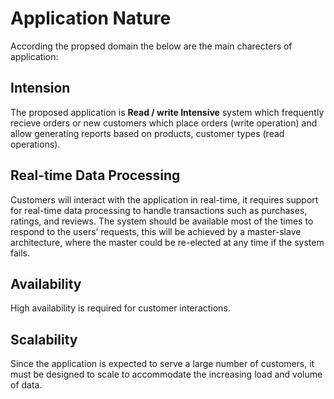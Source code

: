 # Application Nature

According the propsed domain the below are the main charecters of application:

## Intension
The proposed application is **Read / write Intensive** system which frequently recieve orders or new customers which place orders (write operation) and allow generating reports based on products, customer types (read operations).

## Real-time Data Processing 
Customers will interact with the application in real-time, it requires support for real-time data processing to handle transactions such as purchases, ratings, and reviews. The system should be available most of the times to respond to the users’ requests, this will be achieved by a master-slave architecture, where the master could be re-elected at any time if the system fails.

## Availability
High availability is required for customer interactions.

## Scalability
Since the application is expected to serve a large number of customers, it must be designed to scale to accommodate the increasing load and volume of data.
